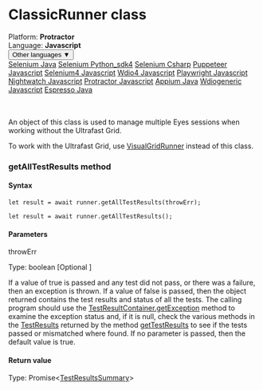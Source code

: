 # ClassicRunner class
<div class='platform-bar-container-div'><div class='platform-bar-div'>Platform:  <b> Protractor</b>
</div><div class='platform-bar-div'>Language: <b>Javascript</b></div><div class='dropdown-button-container-div'><button class='sdk-language-dropdown-button'>Other languages ▼</button><div class='dropdown-content'>
<a href='../../selenium/java/classicrunner'>Selenium Java</a>
<a href='../../selenium/python_sdk4/classicrunner'>Selenium Python_sdk4</a>
<a href='../../selenium/csharp/classicrunner'>Selenium Csharp</a>
<a href='../../puppeteer/javascript/classicrunner'>Puppeteer Javascript</a>
<a href='../../selenium4/javascript/classicrunner'>Selenium4 Javascript</a>
<a href='../../wdio4/javascript/classicrunner'>Wdio4 Javascript</a>
<a href='../../playwright/javascript/classicrunner'>Playwright Javascript</a>
<a href='../../nightwatch/javascript/classicrunner'>Nightwatch Javascript</a>
<a href='../../protractor/javascript/classicrunner'>Protractor Javascript</a>
<a href='../../appium/java/classicrunner'>Appium Java</a>
<a href='../../wdiogeneric/javascript/classicrunner'>Wdiogeneric Javascript</a>
<a href='../../espresso/java/classicrunner'>Espresso Java</a>
</div></div><br /><br /></div>




An object of this class is used to manage multiple Eyes sessions when working without the Ultrafast Grid.

To work with the Ultrafast Grid, use [VisualGridRunner](./visualgridrunner) instead of this class.


### getAllTestResults method
#### Syntax


    let result = await runner.getAllTestResults(throwErr);
    
    let result = await runner.getAllTestResults();
    

#### Parameters

throwErr

Type: boolean \[Optional \]

If a value of true is passed and any test did not pass, or there was a failure, then an exception is thrown. If a value of false is passed, then the object returned contains the test results and status of all the tests. The calling program should use the [TestResultContainer.getException](./testresultcontainer#getexception-method) method to examine the exception status and, if it is null, check the various methods in the [TestResults](./testresults) returned by the method [getTestResults](./testresultcontainer#gettestresults-method) to see if the tests passed or mismatched where found. If no parameter is passed, then the default value is true.

#### Return value

Type:  Promise<[TestResultsSummary](./testresultssummary)\>
